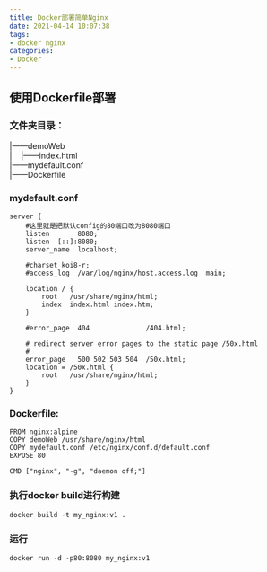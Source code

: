 ```yaml
---
title: Docker部署简单Nginx
date: 2021-04-14 10:07:38
tags:
- docker nginx
categories:
- Docker
---
```


## 使用Dockerfile部署

### 文件夹目录：

|——demoWeb<br>
|&nbsp;&nbsp;&nbsp;&nbsp;|——index.html<br/>
|——mydefault.conf<br/>
|——Dockerfile

### mydefault.conf
```
server {
    #这里就是把默认config的80端口改为8080端口
    listen       8080;
    listen  [::]:8080;
    server_name  localhost;

    #charset koi8-r;
    #access_log  /var/log/nginx/host.access.log  main;

    location / {
        root   /usr/share/nginx/html;
        index  index.html index.htm;
    }

    #error_page  404              /404.html;

    # redirect server error pages to the static page /50x.html
    #
    error_page   500 502 503 504  /50x.html;
    location = /50x.html {
        root   /usr/share/nginx/html;
    }
}
```

### Dockerfile:
```
FROM nginx:alpine
COPY demoWeb /usr/share/nginx/html
COPY mydefault.conf /etc/nginx/conf.d/default.conf
EXPOSE 80

CMD ["nginx", "-g", "daemon off;"]
```

### 执行docker build进行构建
```
docker build -t my_nginx:v1 .
```

### 运行
```
docker run -d -p80:8080 my_nginx:v1
```
